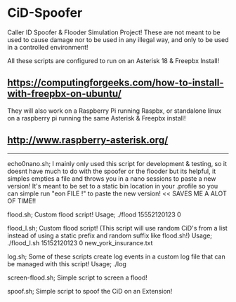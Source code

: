 # CiD-Spoofer
Caller ID Spoofer &amp; Flooder Simulation Project! These are not meant to be used to cause damage nor to be used in any illegal way, and only to be used in a controlled environment!

All these scripts are configured to run on an Asterisk 18 & Freepbx Install!

## https://computingforgeeks.com/how-to-install-with-freepbx-on-ubuntu/

They will also work on a Raspberry Pi running Raspbx, or standalone linux on a raspberry pi running the same Asterisk & Freepbx install!

## http://www.raspberry-asterisk.org/

----------------------------------------------------

echo0nano.sh; I mainly only used this script for development & testing, so it doesnt have much to do with the spoofer or the flooder but its helpful, it simples empties a file and throws you in a nano sessions to paste a new version! It's meant to be set to a static bin location in your .profile so you can simple run "eon FILE !" to paste the new version! << SAVES ME A ALOT OF TIME!!

flood.sh; Custom flood script! Usage; ./flood 15552120123 0

flood_l.sh; Custom flood script! (This script will use random CiD's from a list instead of using a static prefix and random suffix like flood.sh!) Usage; ./flood_l.sh 15152120123 0 new_york_insurance.txt

log.sh; Some of these scripts create log events in a custom log file that can be managed with this script! Usage; ./log

screen-flood.sh; Simple script to screen a flood!

spoof.sh; Simple script to spoof the CiD on an Extension!
